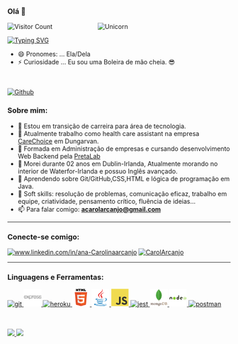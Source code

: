 ### Olá 👋

<img align="right" width=300px alt="Unicorn" src="https://media.giphy.com/media/3ohs4BSacFKI7A717y/giphy.gif" />


![Visitor Count](https://profile-counter.glitch.me/{CarolArcanjo}/count.svg)

[![Typing SVG](https://readme-typing-svg.herokuapp.com?font=Architects+Daughter&color=7AF79A&size=30&lines=Bem+vinde!;Sou+a+Carol!;Desenvolvedora+Backend...;Moro+em+Paraí-RS)](https://git.io/typing-svg)



- 😄 Pronomes: ... Ela/Dela
- ⚡ Curiosidade ... Eu sou uma Boleira de mão cheia. 😎 

<br>

[![Github](https://img.shields.io/github/followers/CarolArcanjo?label=Follow&style=social)](https://github.com/CarolArcanjo)


<h3> Sobre mim: </h3>

- 💖 Estou em transição de carreira para área de tecnologia.
- 🔭 Atualmente trabalho como health care assistant na empresa [CareChoice](https://carechoice.ie/dungarvan) em Dungarvan.
- 📰 Formada em Administração de empresas e cursando desenvolvimento Web Backend pela [PretaLab](https://pretalab.com/) 
- 🌱 Morei durante 02 anos em Dublin-Irlanda, Atualmente morando no interior de Waterfor-Irlanda e possuo Inglês avançado.
- 👯 Aprendendo sobre Git/GitHub,CSS,HTML e lógica de programação em Java.
- 💬 Soft skills: resolução de problemas, comunicação eficaz, trabalho em equipe, criatividade, pensamento crítico, fluência de ideias...
- 📫 Para falar comigo: <strong>acarolarcanjo@gmail.com</strong></li>  </ul>

<!-- CONNECTION -->
<hr>      
<h3 align=>Conecte-se comigo:</h3>
<p align=>

<a href="https://www.linkedin.com/in/ana-Carolinaarcanjo/" target="_blank"><img align="" src="https://raw.githubusercontent.com/rahuldkjain/github-profile-readme-generator/master/src/images/icons/Social/linked-in-alt.svg" alt="www.linkedin.com/in/ana-Carolinaarcanjo" height="30" width="40" /></a>
<a href="https://instagram.com/Carolinaarcanjo" target="blank"><img align="" src="https://raw.githubusercontent.com/rahuldkjain/github-profile-readme-generator/master/src/images/icons/Social/instagram.svg" alt="CarolArcanjo" height="30" width="40" /></a>
</p>


<!--  -->
<hr>
<h3 align=>Linguagens e Ferramentas:</h3>
<p align=>  
  <a href="https://git-scm.com/" target="_blank"> <img src="https://www.vectorlogo.zone/logos/git-scm/git-scm-icon.svg" alt="git" width="40" height="40"/> </a> 
  <a href="https://expressjs.com" target="_blank"> <img src="https://raw.githubusercontent.com/devicons/devicon/master/icons/express/express-original-wordmark.svg" alt="express" width="40" height="40"/> </a>
  <a href="https://heroku.com" target="_blank"> <img src="https://www.vectorlogo.zone/logos/heroku/heroku-icon.svg" alt="heroku" width="40" height="40"/> </a> 
  <a href="https://www.w3.org/html/" target="_blank"> <img src="https://raw.githubusercontent.com/devicons/devicon/master/icons/html5/html5-original-wordmark.svg" alt="html5" width="40" height="40"/> </a> 
   <a href="https://www.java.com" target="_blank"> <img src="https://raw.githubusercontent.com/devicons/devicon/master/icons/java/java-original.svg" alt="java" width="40" height="40"/> </a>
  <a href="https://developer.mozilla.org/en-US/docs/Web/JavaScript" target="_blank"> <img src="https://raw.githubusercontent.com/devicons/devicon/master/icons/javascript/javascript-original.svg" alt="javascript" width="40" height="40"/> </a>
  <a href="https://jestjs.io" target="_blank"> <img src="https://www.vectorlogo.zone/logos/jestjsio/jestjsio-icon.svg" alt="jest" width="40" height="40"/> </a>
  <a href="https://www.mongodb.com/" target="_blank"> <img src="https://raw.githubusercontent.com/devicons/devicon/master/icons/mongodb/mongodb-original-wordmark.svg" alt="mongodb" width="40" height="40"/> </a>
    <a href="https://nodejs.org" target="_blank"> <img src="https://raw.githubusercontent.com/devicons/devicon/master/icons/nodejs/nodejs-original-wordmark.svg" alt="nodejs" width="40" height="40"/> </a> 
    <a href="https://postman.com" target="_blank"> <img src="https://www.vectorlogo.zone/logos/getpostman/getpostman-icon.svg" alt="postman" width="40" height="40"/> </a> 
 </p>  

<br>

<br>

<div>
  <a href="https://beacons.ai/CarolArcanjo">
  <img height="180em" src="https://github-readme-stats.vercel.app/api?username=CarolArcanjo&show_icons=true&theme=dark&include_all_commits=true&count_private=true"/>
  <img height="180em" src="https://github-readme-stats.vercel.app/api/top-langs/?username=CarolArcanjo&layout=compact&langs_count=16&theme=dark"/>
</div>
  
